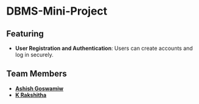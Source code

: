 # DBMS-Mini-Project

## Featuring

- **User Registration and Authentication**: Users can create accounts and log in securely.




## Team Members

- **[Ashish Goswamiw](https://github.com/Ashish6298)**
- **[K Rakshitha](https://github.com/Rakshitha037)**
